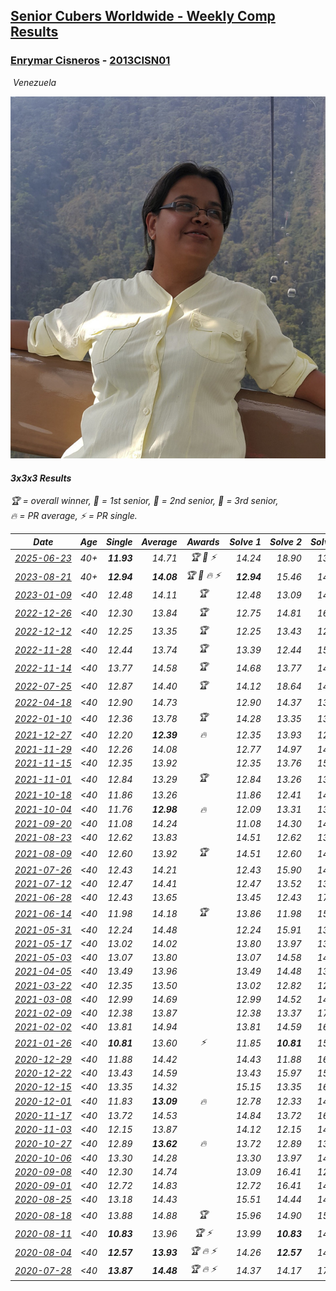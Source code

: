 <style>table {white-space: nowrap;}</style>
<link rel="stylesheet" type="text/css" href="/scw-comp/css/flags.css" />

## [Senior Cubers Worldwide - Weekly Comp Results](/scw-comp/results/)
### [Enrymar Cisneros](README.md) - [2013CISN01](https://www.worldcubeassociation.org/persons/2013CISN01?event=333)

<i class="flag flag-VE" />&nbsp;Venezuela

![Enrymar Cisneros](1530205432.jpg)

#### 3x3x3 Results

<span style="white-space: nowrap;">🏆 = overall winner</span>, <span style="white-space: nowrap;">🥇 = 1st senior</span>, <span style="white-space: nowrap;">🥈 = 2nd senior</span>, <span style="white-space: nowrap;">🥉 = 3rd senior</span>, <span style="white-space: nowrap;">🔥 = PR average</span>, <span style="white-space: nowrap;">⚡ = PR single</span>.

| Date | Age | Single | Average | Awards | Solve 1 | Solve 2 | Solve 3 | Solve 4 | Solve 5 | Video |
| :--: | :--: | --: | --: | :--: | --: | --: | --: | --: | --: | :-- |
| [2025-06-23](../../results/2025-06-23/333.md) | 40+ | **11.93** | 14.71 | 🏆 🥇 ⚡ | 14.24 | 18.90 | 13.12 | **11.93** | 16.78 | [Desktop](https://www.facebook.com/events/4134767840134485/permalink/4148043782140224) / [Mobile](https://m.facebook.com/events/4134767840134485?view=permalink&id=4148043782140224) |
| [2023-08-21](../../results/2023-08-21/333.md) | 40+ | **12.94** | **14.08** | 🏆 🥇 🔥 ⚡ | **12.94** | 15.46 | 14.81 | 13.74 | 13.69 | [Desktop](https://www.facebook.com/events/1826888371060368/permalink/1830074737408398) / [Mobile](https://m.facebook.com/events/1826888371060368?view=permalink&id=1830074737408398) |
| [2023-01-09](../../results/2023-01-09/333.md) | <40 | 12.48 | 14.11 | 🏆 | 12.48 | 13.09 | 14.06 | 17.01 | 15.17 | [Desktop](https://www.facebook.com/events/4054783058080417/permalink/4067887813436608) / [Mobile](https://m.facebook.com/events/4054783058080417?view=permalink&id=4067887813436608) |
| [2022-12-26](../../results/2022-12-26/333.md) | <40 | 12.30 | 13.84 | 🏆 | 12.75 | 14.81 | 16.13 | 13.95 | 12.30 | [Desktop](https://www.facebook.com/events/563573978559176/permalink/571857184397522) / [Mobile](https://m.facebook.com/events/563573978559176?view=permalink&id=571857184397522) |
| [2022-12-12](../../results/2022-12-12/333.md) | <40 | 12.25 | 13.35 | 🏆 | 12.25 | 13.43 | 12.72 | 13.91 | 14.15 | [Desktop](https://www.facebook.com/events/1263750814207978/permalink/1274775896438803) / [Mobile](https://m.facebook.com/events/1263750814207978?view=permalink&id=1274775896438803) |
| [2022-11-28](../../results/2022-11-28/333.md) | <40 | 12.44 | 13.74 | 🏆 | 13.39 | 12.44 | 15.06 | 12.78 | 16.69 | [Desktop](https://www.facebook.com/events/1541409726309933/permalink/1551852288599010) / [Mobile](https://m.facebook.com/events/1541409726309933?view=permalink&id=1551852288599010) |
| [2022-11-14](../../results/2022-11-14/333.md) | <40 | 13.77 | 14.58 | 🏆 | 14.68 | 13.77 | 14.10 | 19.98 | 14.95 | [Desktop](https://www.facebook.com/events/5802707333170226/permalink/5843762535731372) / [Mobile](https://m.facebook.com/events/5802707333170226?view=permalink&id=5843762535731372) |
| [2022-07-25](../../results/2022-07-25/333.md) | <40 | 12.87 | 14.40 | 🏆 | 14.12 | 18.64 | 14.72 | 14.36 | 12.87 | [Desktop](https://www.facebook.com/events/735191414262810/permalink/743726480075970) / [Mobile](https://m.facebook.com/events/735191414262810?view=permalink&id=743726480075970) |
| [2022-04-18](../../results/2022-04-18/333.md) | <40 | 12.90 | 14.73 |  | 12.90 | 14.37 | 13.70 | 16.13 | 16.80 | [Desktop](https://www.facebook.com/events/558832345492635/permalink/566749678034235) / [Mobile](https://m.facebook.com/events/558832345492635?view=permalink&id=566749678034235) |
| [2022-01-10](../../results/2022-01-10/333.md) | <40 | 12.36 | 13.78 | 🏆 | 14.28 | 13.35 | 13.72 | 12.36 | 16.09 | [Desktop](https://www.facebook.com/events/461056852143654/permalink/469563931292946) / [Mobile](https://m.facebook.com/events/461056852143654?view=permalink&id=469563931292946) |
| [2021-12-27](../../results/2021-12-27/333.md) | <40 | 12.20 | **12.39** | 🔥 | 12.35 | 13.93 | 12.61 | 12.20 | 12.20 | [Desktop](https://www.facebook.com/events/343359980546742/permalink/350163353199738) / [Mobile](https://m.facebook.com/events/343359980546742?view=permalink&id=350163353199738) |
| [2021-11-29](../../results/2021-11-29/333.md) | <40 | 12.26 | 14.08 |  | 12.77 | 14.97 | 14.51 | 19.20 | 12.26 | [Desktop](https://www.facebook.com/events/401731615009477/permalink/410666070782698) / [Mobile](https://m.facebook.com/events/401731615009477?view=permalink&id=410666070782698) |
| [2021-11-15](../../results/2021-11-15/333.md) | <40 | 12.35 | 13.92 |  | 12.35 | 13.76 | 15.58 | 16.40 | 12.42 | [Desktop](https://www.facebook.com/events/717487009641909/permalink/726274302096513) / [Mobile](https://m.facebook.com/events/717487009641909?view=permalink&id=726274302096513) |
| [2021-11-01](../../results/2021-11-01/333.md) | <40 | 12.84 | 13.29 | 🏆 | 12.84 | 13.26 | 13.56 | 14.21 | 13.05 | [Desktop](https://www.facebook.com/events/556108165479652/permalink/564020901355045) / [Mobile](https://m.facebook.com/events/556108165479652?view=permalink&id=564020901355045) |
| [2021-10-18](../../results/2021-10-18/333.md) | <40 | 11.86 | 13.26 |  | 11.86 | 12.41 | 14.28 | 15.53 | 13.10 | [Desktop](https://www.facebook.com/events/261213032615951/permalink/270034938400427) / [Mobile](https://m.facebook.com/events/261213032615951?view=permalink&id=270034938400427) |
| [2021-10-04](../../results/2021-10-04/333.md) | <40 | 11.76 | **12.98** | 🔥 | 12.09 | 13.31 | 13.98 | 13.55 | 11.76 | [Desktop](https://www.facebook.com/events/1102565390277531/permalink/1111787689355301) / [Mobile](https://m.facebook.com/events/1102565390277531?view=permalink&id=1111787689355301) |
| [2021-09-20](../../results/2021-09-20/333.md) | <40 | 11.08 | 14.24 |  | 11.08 | 14.30 | 14.70 | 13.71 | 15.20 | [Desktop](https://www.facebook.com/events/836337370416586/permalink/844784399571883) / [Mobile](https://m.facebook.com/events/836337370416586?view=permalink&id=844784399571883) |
| [2021-08-23](../../results/2021-08-23/333.md) | <40 | 12.62 | 13.83 |  | 14.51 | 12.62 | 13.06 | 14.52 | 13.93 | [Desktop](https://www.facebook.com/events/992549044856331/permalink/1001262283985007) / [Mobile](https://m.facebook.com/events/992549044856331?view=permalink&id=1001262283985007) |
| [2021-08-09](../../results/2021-08-09/333.md) | <40 | 12.60 | 13.92 | 🏆 | 14.51 | 12.60 | 14.31 | 12.93 | 14.92 | [Desktop](https://www.facebook.com/events/799005364067137/permalink/806901246610882) / [Mobile](https://m.facebook.com/events/799005364067137?view=permalink&id=806901246610882) |
| [2021-07-26](../../results/2021-07-26/333.md) | <40 | 12.43 | 14.21 |  | 12.43 | 15.90 | 14.55 | 13.85 | 14.24 | [Desktop](https://www.facebook.com/events/345405150546336/permalink/354913659595485) / [Mobile](https://m.facebook.com/events/345405150546336?view=permalink&id=354913659595485) |
| [2021-07-12](../../results/2021-07-12/333.md) | <40 | 12.47 | 14.41 |  | 12.47 | 13.52 | 13.74 | 19.79 | 15.97 | [Desktop](https://www.facebook.com/events/511699716713156/permalink/519375712612223) / [Mobile](https://m.facebook.com/events/511699716713156?view=permalink&id=519375712612223) |
| [2021-06-28](../../results/2021-06-28/333.md) | <40 | 12.43 | 13.65 |  | 13.45 | 12.43 | 17.21 | 14.18 | 13.32 | [Desktop](https://www.facebook.com/events/849999075950147/permalink/860429921573729) / [Mobile](https://m.facebook.com/events/849999075950147?view=permalink&id=860429921573729) |
| [2021-06-14](../../results/2021-06-14/333.md) | <40 | 11.98 | 14.18 | 🏆 | 13.86 | 11.98 | 15.12 | 16.24 | 13.57 | [Desktop](https://www.facebook.com/events/318989363128881/permalink/328316865529464) / [Mobile](https://m.facebook.com/events/318989363128881?view=permalink&id=328316865529464) |
| [2021-05-31](../../results/2021-05-31/333.md) | <40 | 12.24 | 14.48 |  | 12.24 | 15.91 | 13.85 | 15.17 | 14.41 | [Desktop](https://www.facebook.com/events/477312563557358/permalink/482322416389706) / [Mobile](https://m.facebook.com/events/477312563557358?view=permalink&id=482322416389706) |
| [2021-05-17](../../results/2021-05-17/333.md) | <40 | 13.02 | 14.02 |  | 13.80 | 13.97 | 13.02 | 14.28 | 15.50 | [Desktop](https://www.facebook.com/events/294093895691078/permalink/301681924932275) / [Mobile](https://m.facebook.com/events/294093895691078?view=permalink&id=301681924932275) |
| [2021-05-03](../../results/2021-05-03/333.md) | <40 | 13.07 | 13.80 |  | 13.07 | 14.58 | 14.00 | 13.52 | 13.88 | [Desktop](https://www.facebook.com/events/2542204919406396/permalink/2548276285465926) / [Mobile](https://m.facebook.com/events/2542204919406396?view=permalink&id=2548276285465926) |
| [2021-04-05](../../results/2021-04-05/333.md) | <40 | 13.49 | 13.96 |  | 13.49 | 14.48 | 13.58 | 15.52 | 13.81 | [Desktop](https://www.facebook.com/events/486157032419819/permalink/493615915007264) / [Mobile](https://m.facebook.com/events/486157032419819?view=permalink&id=493615915007264) |
| [2021-03-22](../../results/2021-03-22/333.md) | <40 | 12.35 | 13.50 |  | 13.02 | 12.82 | 12.35 | 14.65 | 14.89 | [Desktop](https://www.facebook.com/events/802754890451423/permalink/810387573021488) / [Mobile](https://m.facebook.com/events/802754890451423?view=permalink&id=810387573021488) |
| [2021-03-08](../../results/2021-03-08/333.md) | <40 | 12.99 | 14.69 |  | 12.99 | 14.52 | 14.84 | 16.16 | 14.71 | [Desktop](https://www.facebook.com/events/286026952942446/permalink/294504945427980) / [Mobile](https://m.facebook.com/events/286026952942446?view=permalink&id=294504945427980) |
| [2021-02-09](../../results/2021-02-09/333.md) | <40 | 12.38 | 13.87 |  | 12.38 | 13.37 | 17.42 | 14.45 | 13.78 | [Desktop](https://www.facebook.com/events/749806039307047/permalink/753930222227962) / [Mobile](https://m.facebook.com/events/749806039307047?view=permalink&id=753930222227962) |
| [2021-02-02](../../results/2021-02-02/333.md) | <40 | 13.81 | 14.94 |  | 13.81 | 14.59 | 16.10 | 15.46 | 14.76 | [Desktop](https://www.facebook.com/events/176364004262939/permalink/180511250514881) / [Mobile](https://m.facebook.com/events/176364004262939?view=permalink&id=180511250514881) |
| [2021-01-26](../../results/2021-01-26/333.md) | <40 | **10.81** | 13.60 | ⚡ | 11.85 | **10.81** | 15.29 | 13.66 | 15.44 | [Desktop](https://www.facebook.com/events/415506712992555/permalink/419154869294406) / [Mobile](https://m.facebook.com/events/415506712992555?view=permalink&id=419154869294406) |
| [2020-12-29](../../results/2020-12-29/333.md) | <40 | 11.88 | 14.42 |  | 14.43 | 11.88 | 16.51 | 14.95 | 13.87 | [Desktop](https://www.facebook.com/events/807437066779451/permalink/810880776435080) / [Mobile](https://m.facebook.com/events/807437066779451?view=permalink&id=810880776435080) |
| [2020-12-22](../../results/2020-12-22/333.md) | <40 | 13.43 | 14.59 |  | 13.43 | 15.97 | 15.40 | 14.91 | 13.46 | [Desktop](https://www.facebook.com/events/758481858355136/permalink/762685037934818) / [Mobile](https://m.facebook.com/events/758481858355136?view=permalink&id=762685037934818) |
| [2020-12-15](../../results/2020-12-15/333.md) | <40 | 13.35 | 14.32 |  | 15.15 | 13.35 | 16.35 | 13.60 | 14.21 | [Desktop](https://www.facebook.com/events/804969103386330/permalink/808699253013315) / [Mobile](https://m.facebook.com/events/804969103386330?view=permalink&id=808699253013315) |
| [2020-12-01](../../results/2020-12-01/333.md) | <40 | 11.83 | **13.09** | 🔥 | 12.78 | 12.33 | 14.16 | 14.20 | 11.83 | [Desktop](https://www.facebook.com/events/456949201957439/permalink/461084988210527) / [Mobile](https://m.facebook.com/events/456949201957439?view=permalink&id=461084988210527) |
| [2020-11-17](../../results/2020-11-17/333.md) | <40 | 13.72 | 14.53 |  | 14.84 | 13.72 | 16.18 | 13.75 | 15.00 | [Desktop](https://www.facebook.com/events/770207250227350/permalink/775082246406517) / [Mobile](https://m.facebook.com/events/770207250227350?view=permalink&id=775082246406517) |
| [2020-11-03](../../results/2020-11-03/333.md) | <40 | 12.15 | 13.87 |  | 14.12 | 12.15 | 14.79 | 12.71 | 15.24 | [Desktop](https://www.facebook.com/events/1239637256416110/permalink/1246215445758291) / [Mobile](https://m.facebook.com/events/1239637256416110?view=permalink&id=1246215445758291) |
| [2020-10-27](../../results/2020-10-27/333.md) | <40 | 12.89 | **13.62** | 🔥 | 13.72 | 12.89 | 13.20 | 13.94 | 16.52 | [Desktop](https://www.facebook.com/events/814285582657691/permalink/819924592093790) / [Mobile](https://m.facebook.com/events/814285582657691?view=permalink&id=819924592093790) |
| [2020-10-06](../../results/2020-10-06/333.md) | <40 | 13.30 | 14.28 |  | 13.30 | 13.97 | 14.74 | 17.56 | 14.13 | [Desktop](https://www.facebook.com/events/2645965315652815/permalink/2651940575055289) / [Mobile](https://m.facebook.com/events/2645965315652815?view=permalink&id=2651940575055289) |
| [2020-09-08](../../results/2020-09-08/333.md) | <40 | 12.30 | 14.74 |  | 13.09 | 16.41 | 12.30 | 16.78 | 14.72 | [Desktop](https://www.facebook.com/events/660661614881054/permalink/666280657652483) / [Mobile](https://m.facebook.com/events/660661614881054?view=permalink&id=666280657652483) |
| [2020-09-01](../../results/2020-09-01/333.md) | <40 | 12.72 | 14.83 |  | 12.72 | 16.41 | 14.48 | 13.59 | 18.13 | [Desktop](https://www.facebook.com/events/652945192290048/permalink/658710871713480) / [Mobile](https://m.facebook.com/events/652945192290048?view=permalink&id=658710871713480) |
| [2020-08-25](../../results/2020-08-25/333.md) | <40 | 13.18 | 14.43 |  | 15.51 | 14.44 | 14.20 | 13.18 | 14.66 | [Desktop](https://www.facebook.com/events/2812216602434889/permalink/2818833045106578) / [Mobile](https://m.facebook.com/events/2812216602434889?view=permalink&id=2818833045106578) |
| [2020-08-18](../../results/2020-08-18/333.md) | <40 | 13.88 | 14.88 | 🏆 | 15.96 | 14.90 | 15.56 | 14.19 | 13.88 | [Desktop](https://www.facebook.com/events/357518755418063/permalink/362651841571421) / [Mobile](https://m.facebook.com/events/357518755418063?view=permalink&id=362651841571421) |
| [2020-08-11](../../results/2020-08-11/333.md) | <40 | **10.83** | 13.96 | 🏆 ⚡ | 13.99 | **10.83** | 14.82 | 13.07 | 14.89 | [Desktop](https://www.facebook.com/events/338631130511019/permalink/343525813354884) / [Mobile](https://m.facebook.com/events/338631130511019?view=permalink&id=343525813354884) |
| [2020-08-04](../../results/2020-08-04/333.md) | <40 | **12.57** | **13.93** | 🏆 🔥 ⚡ | 14.26 | **12.57** | 14.63 | 13.42 | 14.10 | [Desktop](https://www.facebook.com/events/748440219235440/permalink/752571182155677) / [Mobile](https://m.facebook.com/events/748440219235440?view=permalink&id=752571182155677) |
| [2020-07-28](../../results/2020-07-28/333.md) | <40 | **13.87** | **14.48** | 🏆 🔥 ⚡ | 14.37 | 14.17 | 17.12 | **13.87** | 14.89 | [Desktop](https://www.facebook.com/events/708566320000803/permalink/712719729585462) / [Mobile](https://m.facebook.com/events/708566320000803?view=permalink&id=712719729585462) |


<!-- Global site tag (gtag.js) - Google Analytics -->
<script async src="https://www.googletagmanager.com/gtag/js?id=UA-86348435-3"></script>
<script>window.dataLayer = window.dataLayer || []; function gtag() {dataLayer.push(arguments);} gtag('js', new Date()); gtag('config', 'UA-86348435-3');</script>

